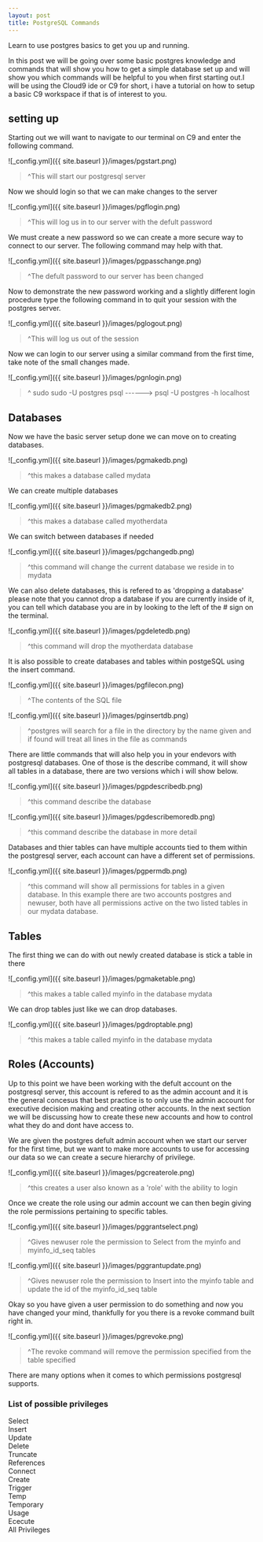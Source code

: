 ```yaml
---
layout: post
title: PostgreSQL Commands
---
```


Learn to use postgres basics to get you up and running.



In this post we will be going over some basic postgres knowledge and commands that will show you how to get a simple database set up and will show you which commands will be helpful to you when first starting out.I will be using the Cloud9 ide or C9 for short, i have a tutorial on how to setup a basic C9 workspace if that is of interest to you.

## setting up

Starting out we will want to navigate to our terminal on C9 and enter the following command.

![_config.yml]({{ site.baseurl }}/images/pgstart.png)

>^This will start our postgresql server

Now we should login so that we can make changes to the server

![_config.yml]({{ site.baseurl }}/images/pgflogin.png)

>^This will log us in to our server with the defult password

We must create a new password so we can create a more secure way to connect to our server. The following command may help with that.

![_config.yml]({{ site.baseurl }}/images/pgpasschange.png)

>^The defult password to our server has been changed

Now to demonstrate the new password working and a slightly different login procedure type the following command in to quit your session with the postgres server.

![_config.yml]({{ site.baseurl }}/images/pglogout.png)

>^This will log us out of the session

Now we can login to our server using a similar command from the first time, take note of the small changes made.

![_config.yml]({{ site.baseurl }}/images/pgnlogin.png)

>^ sudo sudo -U postgres psql  ------> psql -U postgres -h localhost

## Databases

Now we have the basic server setup done we can move on to creating databases.

![_config.yml]({{ site.baseurl }}/images/pgmakedb.png)

>^this makes a database called mydata

We can create multiple databases

![_config.yml]({{ site.baseurl }}/images/pgmakedb2.png)

>^this makes a database called myotherdata

We can switch between databases if needed

![_config.yml]({{ site.baseurl }}/images/pgchangedb.png)

>^this command will change the current database we reside in to mydata

We can also delete databases, this is refered to as 'dropping a database'
please note that you cannot drop a database if you are currently inside of it, 
you can tell which database you are in by looking to the left of the # sign on the terminal.

![_config.yml]({{ site.baseurl }}/images/pgdeletedb.png)

>^this command will drop the myotherdata database

It is also possible to create databases and tables within postgeSQL using the insert command.

![_config.yml]({{ site.baseurl }}/images/pgfilecon.png)

>^The contents of the SQL file

![_config.yml]({{ site.baseurl }}/images/pginsertdb.png)

>^postgres will search for a file in the directory by the name given and if found will treat all lines in the file as commands

There are little commands that will also help you in your endevors with postgresql databases.
One of those is the describe command, it will show all tables in a database, there are two versions which i will show below.

![_config.yml]({{ site.baseurl }}/images/pgpdescribedb.png)

>^this command describe the database

![_config.yml]({{ site.baseurl }}/images/pgdescribemoredb.png)

>^this command describe the database in more detail

Databases and thier tables can have multiple accounts tied to them within the postgresql server, 
each account can have a different set of permissions. 

![_config.yml]({{ site.baseurl }}/images/pgpermdb.png)

>^this command will show all permissions for tables in a given database. In this example there are two accounts postgres and newuser, both have all permissions active on the two listed tables in our mydata database.

## Tables
The first thing we can do with out newly created database is stick a table in there

![_config.yml]({{ site.baseurl }}/images/pgmaketable.png)

>^this makes a table called myinfo in the database mydata

We can drop tables just like we can drop databases.

![_config.yml]({{ site.baseurl }}/images/pgdroptable.png)

>^this makes a table called myinfo in the database mydata

## Roles (Accounts)

Up to this point we have been working with the defult account on the postgresql server, this account is refered to as the admin account and it is the general concesus that best practice is to only use the admin account for executive decision making and creating other accounts. In the next section we will be discussing how to create these new accounts and how to control what they do and dont have access to.

We are given the postgres defult admin account when we start our server for the first time, but we want to make more accounts to use for accessing our data so we can create a secure hierarchy of privilege.

![_config.yml]({{ site.baseurl }}/images/pgcreaterole.png)

>^this creates a user also known as a 'role' with the ability to login

Once we create the role using our admin account we can then begin giving the role permissions pertaining to specific tables.

![_config.yml]({{ site.baseurl }}/images/pggrantselect.png)

>^Gives newuser role the permission to Select from the myinfo and myinfo_id_seq tables 

![_config.yml]({{ site.baseurl }}/images/pggrantupdate.png)

>^Gives newuser role the permission to Insert into the myinfo table and update the id of the myinfo_id_seq table 

Okay so you have given a user permission to do something and now you have changed your mind, thankfully for you there is a revoke command built right in.

![_config.yml]({{ site.baseurl }}/images/pgrevoke.png)

>^The revoke command will remove the permission specified from the table specified

There are many options when it comes to which permissions postgresql supports.

### List of possible privileges
Select <br>
Insert <br>
Update <br>
Delete <br>
Truncate <br>
References <br>
Connect <br>
Create <br>
Trigger <br>
Temp <br>
Temporary <br>
Usage <br>
Ececute <br>
All Privileges <br>


